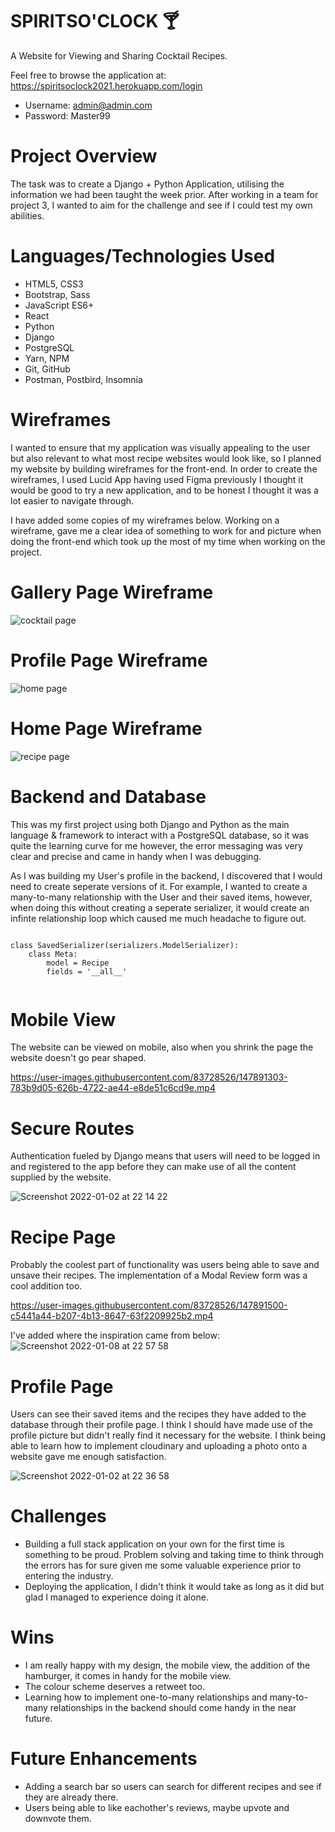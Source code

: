 # SPIRITSO'CLOCK :cocktail:

A Website for Viewing and Sharing Cocktail Recipes. 

Feel free to browse the application at: https://spiritsoclock2021.herokuapp.com/login
* Username: admin@admin.com
* Password: Master99

# Project Overview

The task was to create a Django + Python Application, utilising the information we had been taught the week prior. After working in a team for project 3, I wanted to aim for the challenge and see if I could test my own abilities.

# Languages/Technologies Used

* HTML5, CSS3
* Bootstrap, Sass
* JavaScript ES6+
* React
* Python
* Django
* PostgreSQL
* Yarn, NPM
* Git, GitHub
* Postman, Postbird, Insomnia

# Wireframes 

I wanted to ensure that my application was visually appealing to the user but also relevant to what most recipe websites would look like, so I planned my website by building wireframes for the front-end. In order to create the wireframes, I used Lucid App having used Figma previously I thought it would be good to try a new application, and to be honest I thought it was a lot easier to navigate through. 

I have added some copies of my wireframes below. Working on a wireframe, gave me a clear idea of something to work for and picture when doing the front-end which took up the most of my time when working on the project.

# Gallery Page Wireframe 

![cocktail page](https://user-images.githubusercontent.com/83728526/148702332-8253590a-f5dc-4a1f-a333-3f0c2d2685f4.png)

# Profile Page Wireframe

![home page](https://user-images.githubusercontent.com/83728526/148702333-5f1aeb72-0fbf-4565-9d07-9dc4ec2a16d3.png)

# Home Page Wireframe

![recipe page](https://user-images.githubusercontent.com/83728526/148702334-659954b5-b6b8-4b36-9382-d7f7ba62a049.png)

# Backend and Database

This was my first project using both Django and Python as the main language & framework to interact with a PostgreSQL database, so it was quite the learning curve for me however, the error messaging was very clear and precise and came in handy when I was debugging. 

As I was building my User's profile in the backend, I discovered that I would need to create seperate versions of it. For example, I wanted to create a many-to-many relationship with the User and their saved items, however, when doing this without creating a seperate serializer, it would create an infinte relationship loop which caused me much headache to figure out.  


```

class SavedSerializer(serializers.ModelSerializer):
    class Meta:
        model = Recipe
        fields = '__all__'
        
```

# Mobile View

The website can be viewed on mobile, also when you shrink the page the website doesn't go pear shaped. 

https://user-images.githubusercontent.com/83728526/147891303-783b9d05-626b-4722-ae44-e8de51c6cd9e.mp4

# Secure Routes

Authentication fueled by Django means that users will need to be logged in and registered to the app before they can make use of all the content supplied by the website. 

![Screenshot 2022-01-02 at 22 14 22](https://user-images.githubusercontent.com/83728526/147890820-b7d884c6-2e5a-4f35-9fc0-95b065abe685.png)

# Recipe Page 

Probably the coolest part of functionality was users being able to save and unsave their recipes. The implementation of a Modal Review form was a cool addition too. 

https://user-images.githubusercontent.com/83728526/147891500-c5441a44-b207-4b13-8647-63f2209925b2.mp4

I've added where the inspiration came from below:
![Screenshot 2022-01-08 at 22 57 58](https://user-images.githubusercontent.com/83728526/148662696-43a9fd23-f3bf-4c57-b927-d6c595034b13.png)




# Profile Page 

Users can see their saved items and the recipes they have added to the database through their profile page. I think I should have made use of the profile picture but didn't really find it necessary for the website. I think being able to learn how to implement cloudinary and uploading a photo onto a website gave me enough satisfaction. 

![Screenshot 2022-01-02 at 22 36 58](https://user-images.githubusercontent.com/83728526/147891225-773b0c08-21ba-4391-a59f-d94371140512.png)

# Challenges 

* Building a full stack application on your own for the first time is something to be proud. Problem solving and taking time to think through the errors has for sure given me some valuable experience prior to entering the industry.
* Deploying the application, I didn't think it would take as long as it did but glad I managed to experience doing it alone. 

# Wins 

* I am really happy with my design, the mobile view, the addition of the hamburger, it comes in handy for the mobile view.
* The colour scheme deserves a retweet too.
* Learning how to implement one-to-many relationships and many-to-many relationships in the backend should come handy in the near future. 

# Future Enhancements

* Adding a search bar so users can search for different recipes and see if they are already there. 
* Users being able to like eachother's reviews, maybe upvote and downvote them.
